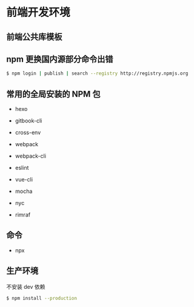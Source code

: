 # 前端开发环境

## 前端公共库模板

## npm 更换国内源部分命令出错

```bash
$ npm login | publish | search --registry http://registry.npmjs.org
```

## 常用的全局安装的 NPM 包

* hexo
* gitbook-cli

* cross-env

* webpack
* webpack-cli

* eslint

* vue-cli

* mocha
* nyc

* rimraf

## 命令

* npx

## 生产环境

不安装 dev 依赖

```bash
$ npm install --production
```
